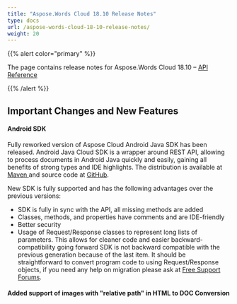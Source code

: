 ```yaml
---
title: "Aspose.Words Cloud 18.10 Release Notes"
type: docs
url: /aspose-words-cloud-18-10-release-notes/
weight: 20
---
```


{{% alert color="primary" %}} 

The page contains release notes for Aspose.Words Cloud 18.10 – [API Reference](https://apireference.aspose.cloud/words/)

{{% /alert %}} 
## **Important Changes and New Features**
#### **Android SDK**
Fully reworked version of Aspose Cloud Android Java SDK has been released. Android Java Cloud SDK is a wrapper around REST API, allowing to process documents in Android Java quickly and easily, gaining all benefits of strong types and IDE highlights. The distribution is available at [Maven ](https://repository.aspose.cloud/webapp/#/artifacts/browse/tree/General/repo/com/aspose/aspose-words-cloud-android)and source code at [GitHub](https://github.com/aspose-words-cloud/aspose-words-cloud-java).

New SDK is fully supported and has the following advantages over the previous versions:

- SDK is fully in sync with the API, all missing methods are added
- Classes, methods, and properties have comments and are IDE-friendly
- Better security
- Usage of Request/Response classes to represent long lists of parameters. This allows for cleaner code and easier backward-compatibility going forward
  SDK is not backward compatible with the previous generation because of the last item. It should be straightforward to convert program code to using Request/Response objects, if you need any help on migration please ask at [Free Support Forums](https://forum.aspose.cloud/).
#### **Added support of images with "relative path" in HTML to DOC Conversion**
